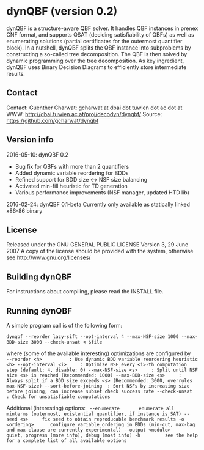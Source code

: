 dynQBF (version 0.2) 
====================

dynQBF is a structure-aware QBF solver. It handles QBF instances
in prenex CNF format, and supports QSAT (deciding satisfiability
of QBFs) as well as enumerating solutions (partial certificates
for the outermost quantifier block). In a nutshell, dynQBF splits
the QBF instance into subproblems by constructing a so-called
tree decomposition. The QBF is then solved by dynamic programming
over the tree decomposition. As key ingredient, dynQBF uses
Binary Decision Diagrams to efficiently store intermediate results.

Contact 
-------

Contact:    Guenther Charwat: gcharwat at dbai dot tuwien dot ac dot at
WWW:        http://dbai.tuwien.ac.at/proj/decodyn/dynqbf/
Source:     https://github.com/gcharwat/dynqbf

Version info 
--------------

2016-05-10: dynQBF 0.2
 - Bug fix for QBFs with more than 2 quantifiers
 - Added dynamic variable reordering for BDDs
 - Refined support for BDD size <-> NSF size balancing
 - Activated min-fill heuristic for TD generation
 - Various performance improvements (NSF manager, updated HTD lib)

2016-02-24: dynQBF 0.1-beta
 Currently only available as statically linked x86-86 binary

License
-------

Released under the GNU GENERAL PUBLIC LICENSE  Version 3, 29 June 2007
A copy of the license should be provided with the system, otherwise see
http://www.gnu.org/licenses/

Building dynQBF 
---------------

For instructions about compiling, please read the INSTALL file.

Running dynQBF
--------------

A simple program call is of the following form:

`dynqbf --reorder lazy-sift --opt-interval 4 --max-NSF-size 1000 --max-BDD-size 3000 --check-unsat < $file`

where (some of the available interesting) optimizations are configured by 
`  --reorder <h>          : Use dynamic BDD variable reordering heuristic <h>
  --opt-interval <i>     : Optimize NSF every <i>-th computation step (default: 4, disable: 0)
  --max-NSF-size <s>     : Split until NSF size <s> is reached (Recommended: 1000)
  --max-BDD-size <s>     : Always split if a BDD size exceeds <s> (Recommended: 3000, overrules max-NSF-size)
  --sort-before-joining  : Sort NSFs by increasing size before joining; can increase subset check success rate
  --check-unsat          : Check for unsatisfiable computations`

Additional (interesting) options:
` --enumerate		enumerate all minterms (outermost, existential quantifier, if instance is SAT)
 --seed <s>		fix seed to obtain reproducable benchmark results
 -o <ordering>		configure variable ordering in BDDs (min-cut, max-bag and max-clause are currently experimental)
 --output <module>      quiet, progress (more info), debug (most info)
 -h			see the help for a complete list of all available options`
